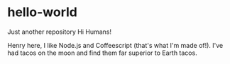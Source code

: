 # hello-world
Just another repository
Hi Humans!

Henry here, I like Node.js and Coffeescript (that's what I'm made of!).
I've had tacos on the moon and find them far superior to Earth tacos.
